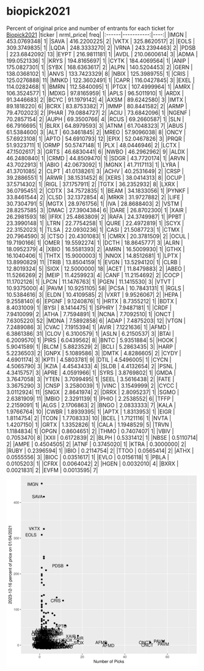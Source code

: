# biopick2021
Percent of original price and number of entrants for each ticket for [Biopick2021](https://twitter.com/hashtag/Biopick2021)
|ticker |  nrml_price| freq|
|:------|-----------:|----:|
|IMGN   | 453.0769348|    1|
|SAVA   | 416.2200225|    2|
|VKTX   | 325.8620517|    2|
|EOLS   | 309.3749835|    1|
|LQDA   | 248.3333270|    2|
|VRNA   | 243.2394463|    2|
|PDSB   | 223.6842092|   13|
|EYPT   | 216.9811181|    1|
|AVDL   | 210.0600614|    3|
|ADMA   | 199.0521336|    1|
|KRYS   | 194.8165697|    1|
|CYTK   | 184.4069564|    1|
|ANIP   | 175.0827301|    1|
|SYBX   | 168.6363617|    2|
|ALPN   | 140.5204453|    2|
|GERN   | 138.0368102|    1|
|ANVS   | 133.7423329|    8|
|NBIX   | 125.3989755|    1|
|CRIS   | 125.0276888|   11|
|MNKD   | 122.3602491|    1|
|CAPR   | 116.0427845|    3|
|EXEL   | 114.0282468|    1|
|BMRN   | 112.5840095|    1|
|PTGX   | 107.4999964|    1|
|AMRX   | 106.3524577|    1|
|MDXG   |  97.8165959|    1|
|APLS   |  96.5011910|    1|
|ARDX   |  91.3446683|    2|
|BCYC   |  91.1979142|    4|
|AXSM   |  89.6242580|    3|
|IMTX   |  89.1818220|    6|
|BCRX   |  83.8753382|    7|
|IMMP   |  80.8441582|    2|
|ARMP   |  79.4702023|    2|
|PHAR   |  79.0884727|    2|
|ACIU   |  73.6842096|    1|
|NGENF  |  70.2857154|    2|
|AUPH   |  69.3500766|    4|
|RCUS   |  69.2660587|    1|
|SLN    |  66.7916695|    1|
|BLRX   |  64.8979593|    3|
|ATNM   |  61.7048323|    7|
|ABUS   |  61.5384600|    3|
|ALT    |  60.3461845|    2|
|MREO   |  57.9096038|    8|
|ONCY   |  57.6923108|    1|
|APTO   |  54.6910793|   12|
|EPIX   |  52.0467826|    3|
|PRQR   |  51.9323711|    1|
|ORMP   |  50.5747148|    1|
|PLX    |  48.0446946|    2|
|LCTX   |  47.1502617|    3|
|GRTS   |  46.6830441|    6|
|NWBO   |  46.2962962|    9|
|ALDX   |  46.2480840|    1|
|CRMD   |  44.8509470|    1|
|SDGR   |  43.7720174|    1|
|ARVN   |  43.7022913|    1|
|ABIO   |  42.0673092|    1|
|MGNX   |  41.7117113|    1|
|LYRA   |  41.3701085|    2|
|CLPT   |  41.0138261|    3|
|ACHV   |  40.2531649|    2|
|CRSP   |  39.2886551|    1|
|ARWR   |  38.1531452|    8|
|XERS   |  38.0414313|    8|
|OCUP   |  37.5714302|    1|
|RIGL   |  37.1757911|    2|
|TGTX   |  36.2352932|    8|
|LXRX   |  36.0795451|    2|
|CDTX   |  34.7572835|    1|
|BEAM   |  34.1833056|    1|
|PYNKF  |  33.8461544|    2|
|CLSD   |  32.1372854|    4|
|MRKR   |  31.9727882|    2|
|LIFE   |  30.7304791|    5|
|MGTX   |  28.9761756|    1|
|IVA    |  28.8688403|    2|
|VSTM   |  28.8257585|    3|
|DMAC   |  27.3904384|    6|
|DARE   |  26.8702300|    1|
|XAIR   |  26.2981593|   18|
|IFRX   |  25.4863809|    2|
|RAFA   |  24.3749987|    1|
|PPBT   |  23.3990148|    1|
|LTRN   |  22.7754258|    1|
|QURE   |  22.4972819|    1|
|SCYX   |  22.3152023|    1|
|TLSA   |  22.0930236|    1|
|CASI   |  21.5087723|    1|
|CTMX   |  20.7964590|    3|
|CTSO   |  20.4301083|    1|
|CMRX   |  20.3781509|    2|
|OCUL   |  19.7190166|    1|
|OMER   |  19.5592274|    1|
|DCTH   |  18.8645777|    3|
|ALRN   |  18.0952379|    4|
|XBIO   |  16.5581393|    2|
|AMRN   |  16.5009930|    1|
|GTHX   |  16.1040406|    1|
|THTX   |  15.9000003|    1|
|NNOX   |  14.8512681|    1|
|LPTX   |  13.8990829|   11|
|TRIB   |  13.8504159|    1|
|EVGN   |  13.5294120|    1|
|CLRB   |  12.8019324|    5|
|SIOX   |  12.5000000|   18|
|ACET   |  11.8479883|    2|
|ABEO   |  11.5266269|    2|
|MEIP   |  11.4259923|    4|
|CANF   |  11.2154692|    2|
|COCP   |  11.1702126|    1|
|LPCN   |  11.1476763|    1|
|PGEN   |  11.1415530|    3|
|VTVT   |  10.9375000|    4|
|PAVM   |  10.9251105|   58|
|PCSA   |  10.7843131|    1|
|RGLS   |  10.5384616|    3|
|ELDN   |  10.4109585|    2|
|VXRT   |   9.9526067|    2|
|HEPA   |   9.2558140|    6|
|EPGNF  |   9.1240876|    1|
|HRTX   |   8.7355212|    1|
|BDTX   |   8.4031009|    1|
|BYSI   |   8.1414475|    1|
|SPHRY  |   7.9487181|    1|
|CRDF   |   7.9410099|    2|
|ATHA   |   7.7594891|    1|
|NCNA   |   7.7092510|    1|
|ONCT   |   7.6305220|   52|
|MDNA   |   7.5892858|    6|
|ADAP   |   7.4875203|   12|
|VTGN   |   7.2489086|    3|
|CVAC   |   7.1915394|    1|
|AVIR   |   7.1221636|    1|
|AFMD   |   6.3861386|   31|
|CLOV   |   6.3100579|    1|
|ASLN   |   6.2150537|    3|
|BTAI   |   6.2009570|    1|
|PIRS   |   6.0439562|    8|
|BNTC   |   5.9351884|    5|
|HOOK   |   5.9041589|    1|
|BLCM   |   5.8823529|    2|
|BCLI   |   5.2863435|    3|
|HARP   |   5.2236503|    2|
|GNPX   |   5.1089586|    3|
|DMTK   |   4.8286605|    2|
|CYDY   |   4.6901174|    3|
|KPTI   |   4.5803781|    9|
|DTIL   |   4.5496005|    1|
|CYCN   |   4.5065790|    3|
|KZIA   |   4.4543433|    4|
|SLDB   |   4.4132654|    2|
|PSNL   |   4.3415757|    3|
|APRE   |   4.0591966|    1|
|SYRS   |   3.8769802|    1|
|GMDA   |   3.7647058|    3|
|YTEN   |   3.7099495|    1|
|SEEL   |   3.5616438|    2|
|FATE   |   3.3675290|    3|
|CNSP   |   3.2580039|    1|
|VINC   |   3.1549999|    2|
|CYCC   |   3.0112924|   11|
|SNGX   |   2.8641974|    2|
|DRRX   |   2.8095237|    1|
|SGMO   |   2.6381909|   11|
|MBIO   |   2.3291139|    1|
|PHIO   |   2.2538552|    6|
|TFFP   |   2.2159091|    1|
|ALGS   |   2.1706863|    2|
|BNGO   |   2.0833333|    7|
|KALA   |   1.9766764|   10|
|CWBR   |   1.8939395|    1|
|APTX   |   1.8313953|    1|
|EIGR   |   1.8114754|    2|
|TCON   |   1.7708333|   10|
|BCEL   |   1.7121116|    1|
|NVTA   |   1.4207150|    1|
|GRTX   |   1.3352826|    1|
|CALA   |   1.1948529|    5|
|TRVN   |   1.1184834|    1|
|OPGN   |   0.8604651|    2|
|THMO   |   0.7407407|    1|
|VBIV   |   0.7053470|    8|
|XXII   |   0.6172839|    2|
|BLPH   |   0.5331412|    1|
|NBSE   |   0.5110714|    2|
|AMPE   |   0.4504505|    2|
|ATNF   |   0.3745020|    1|
|KTRA   |   0.3000000|    2|
|RUBY   |   0.2396594|    1|
|IBIO   |   0.2114754|    2|
|TTOO   |   0.0565414|    2|
|ATHX   |   0.0555556|    3|
|BIOC   |   0.0351617|    1|
|EVLO   |   0.0156118|    1|
|PBLA   |   0.0105203|    1|
|CFRX   |   0.0064042|    2|
|HGEN   |   0.0032010|    4|
|BXRX   |   0.0021831|    2|
|EVFM   |   0.0013595|    7|
![retvspicks](biopicks.png?raw=true)

